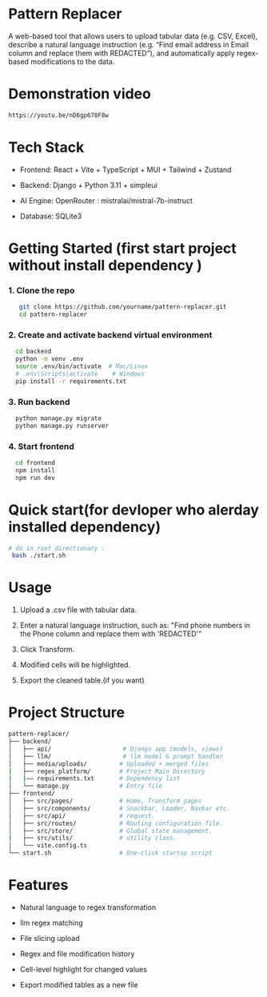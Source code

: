 # Pattern Replacer
A web-based tool that allows users to upload tabular data (e.g. CSV, Excel), describe a natural language instruction (e.g. “Find email address in Email column and replace them with REDACTED”), and automatically apply regex-based modifications to the data.

# Demonstration video
```bash
https://youtu.be/nD6gp678F8w

```

# Tech Stack
- Frontend: React + Vite + TypeScript + MUI + Tailwind + Zustand

- Backend: Django + Python 3.11 + simpleui

- AI Engine: OpenRouter : mistralai/mistral-7b-instruct

- Database: SQLite3 

# Getting Started (first start project without install dependency )
### 1. Clone the repo

```bash
   git clone https://github.com/yourname/pattern-replacer.git
   cd pattern-replacer
```


### 2. Create and activate backend virtual environment
   
```bash
  cd backend
  python -m venv .env
  source .env/bin/activate  # Mac/Linux
  # .env\Scripts\activate    # Windows
  pip install -r requirements.txt

```


###  3. Run backend

```bash
  python manage.py migrate
  python manage.py runserver
```
### 4. Start frontend

```bash
  cd frontend
  npm install
  npm run dev
```
# Quick start(for devloper who alerday installed  dependency)

```bash
# do in root directionary :
 bash ./start.sh
```
#  Usage

1. Upload a .csv file with tabular data.

2. Enter a natural language instruction, such as: "Find phone numbers in the Phone column and replace them with 'REDACTED'"

3. Click Transform.

4. Modified cells will be highlighted.

5. Export the cleaned table.(if you want)

# Project Structure
```bash
pattern-replacer/
├── backend/
│   ├── api/                    # Django app (models, views)
│   ├── llm/                    # llm model & prompt handler
│   ├── media/uploads/         # Uploaded + merged files
|   ├── regex_platform/        # Project Main Directory
|   |—— requirements.txt       # Dependency list
│   └── manage.py              # Entry file
├── frontend/
│   ├── src/pages/             # Home, Transform pages
│   ├── src/components/        # Snackbar, Loader, Navbar etc.
│   ├── src/api/               # request.
│   ├── src/routes/            # Routing configuration file.
│   ├── src/store/             # Global state management.
|   ├── src/utils/             # utility class.
│   └── vite.config.ts
└── start.sh                   # One-click startup script
```

# Features

- Natural language to regex transformation

- llm  regex matching
  
- File slicing upload

- Regex and file modification history

- Cell-level highlight for changed values

- Export modified tables as a new file



